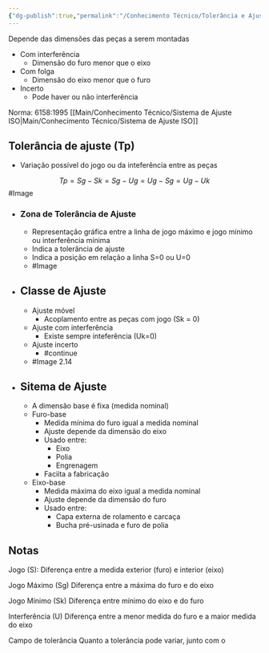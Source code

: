 ```yaml
---
{"dg-publish":true,"permalink":"/Conhecimento Técnico/Tolerância e Ajuste/"}
---
```



Depende das dimensões das peças a serem montadas

 - Com interferência
	- Dimensão do furo menor que o eixo
 - Com folga
	- Dimensão do eixo menor que o furo
 - Incerto
	 - Pode haver ou não interferência

Norma: 6158:1995 [[Main/Conhecimento Técnico/Sistema de Ajuste ISO\|Main/Conhecimento Técnico/Sistema de Ajuste ISO]]

## Tolerância de ajuste (Tp)
 - Variação possível do jogo ou da inteferência entre as peças

$$Tp = Sg-Sk  = Sg-Ug=Ug-Sg=Ug-Uk$$
#Image
 - ### Zona de Tolerância de Ajuste
	 - Representação gráfica entre a linha de jogo máximo e jogo mínimo ou interferência mínima
	 - Indica a tolerância de ajuste
	 - Indica a posição em relação a linha S=0 ou U=0
	 - #Image 
- ## Classe de Ajuste
	- Ajuste móvel
		- Acoplamento entre as peças com jogo (Sk = 0)
	- Ajuste com interferência
		- Existe sempre inteferência (Uk=0)
	- Ajuste incerto
		- #continue
	- #Image 2.14

 - ## Sitema de Ajuste
    - A dimensão base é fixa (medida nominal)
	 - Furo-base
		 - Medida mínima do furo igual a medida nominal
		- Ajuste depende da dimensão do eixo
		- Usado entre:
			- Eixo
			- Polia
			- Engrenagem 
		- Faciita a fabricação
	 - Eixo-base
		 - Medida máxima do eixo igual a medida nominal 
		 - Ajuste depende da dimensão do furo
		 - Usado entre:
			 - Capa externa de rolamento e carcaça
			 - Bucha pré-usinada e furo de polia

## Notas
Jogo (S):
	Diferença entre a medida exterior (furo) e interior (eixo) 

Jogo Máximo (Sg)
	Diferença entre a máxima do furo e do eixo

Jogo Mínimo (Sk)
	Diferença entre  mínimo do eixo e do furo

Interferência (U)
	Diferença entre a menor medida do furo e a maior medida do eixo

Campo de tolerância
	Quanto a tolerância pode variar, junto com o 

